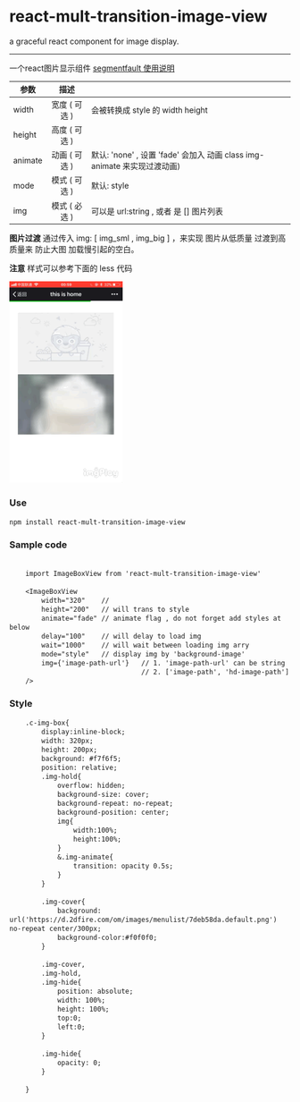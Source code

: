 # react-mult-transition-image-view

a graceful react component for image display.

----
一个react图片显示组件 [segmentfault 使用说明](https://segmentfault.com/a/1190000011762388)

| 参数 | 描述 | |    
| ------------- |:-------------:| :----- |
| width | 宽度 ( 可选 ) |  会被转换成 style 的 width height  |  
| height | 高度 ( 可选 )  | |
| animate | 动画 ( 可选 )  | 默认: 'none' , 设置 'fade'  会加入 动画 class img-animate 来实现过渡动画) |
| mode | 模式 ( 可选 ) | 默认: style |
| img | 模式 ( 必选 ) | 可以是 url:string , 或者 是 [] 图片列表 |

**图片过渡**
 通过传入 img: [ img_sml , img_big ] ，来实现 图片从低质量 过渡到高质量来 防止大图 加载慢引起的空白。

**注意**
样式可以参考下面的 less 代码


![加载截图](https://raw.githubusercontent.com/qilei0529/react-mult-transition-image-view/edb9aeb4520bac40106cd4cdeab2b72c727181d2/src/shot.gif)

### Use

    npm install react-mult-transition-image-view

### Sample code

```` react jsx
    
    import ImageBoxView from 'react-mult-transition-image-view'

    <ImageBoxView
        width="320"    // 
        height="200"   // will trans to style
        animate="fade" // animate flag , do not forget add styles at below
        delay="100"    // will delay to load img
        wait="1000"    // will wait between loading img arry
        mode="style"   // display img by 'background-image'
        img={'image-path-url'}   // 1. 'image-path-url' can be string 
                                 // 2. ['image-path', 'hd-image-path']
    />
````



### Style

```` less 
    .c-img-box{
        display:inline-block;
        width: 320px;
        height: 200px;
        background: #f7f6f5;
        position: relative;
        .img-hold{
            overflow: hidden;
            background-size: cover;
            background-repeat: no-repeat;
            background-position: center;
            img{
                width:100%;
                height:100%;
            }
            &.img-animate{
                transition: opacity 0.5s;
            }
        }
        
        .img-cover{
            background: url('https://d.2dfire.com/om/images/menulist/7deb58da.default.png') no-repeat center/300px;
            background-color:#f0f0f0;
        }
        
        .img-cover,
        .img-hold,
        .img-hide{
            position: absolute;
            width: 100%;
            height: 100%;
            top:0;
            left:0;
        }
        
        .img-hide{
            opacity: 0;
        }
        
    }
````
